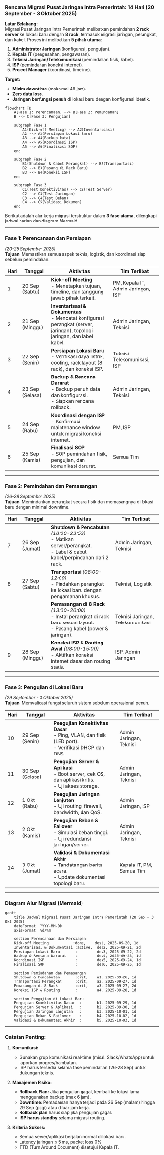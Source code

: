 ### **Rencana Migrasi Pusat Jaringan Intra Pemerintah: 14 Hari (20 September - 3 Oktober 2025)**  

**Latar Belakang:**  
Migrasi Pusat Jaringan Intra Pemerintah melibatkan pemindahan **2 rack server** ke lokasi baru dengan **8 rack**, termasuk migrasi jaringan, perangkat, dan kabel. Proses ini melibatkan **5 pihak utama**:  
1. **Administrator Jaringan** (konfigurasi, pengujian).  
2. **Kepala IT** (pengesahan, pengawasan).  
3. **Teknisi Jaringan/Telekomunikasi** (pemindahan fisik, kabel).  
4. **ISP** (pemindahan koneksi internet).  
5. **Project Manager** (koordinasi, timeline).  

**Target:**  
- **Minim downtime** (maksimal 48 jam).  
- **Zero data loss**.  
- **Jaringan berfungsi penuh** di lokasi baru dengan konfigurasi identik.  


```mermaid
flowchart TD
    A[Fase 1: Perencanaan] --> B[Fase 2: Pemindahan]
    B --> C[Fase 3: Pengujian]
    
    subgraph Fase 1
        A1(Kick-off Meeting) --> A2(Inventarisasi)
        A2 --> A3(Persiapan Lokasi Baru)
        A3 --> A4(Backup Data)
        A4 --> A5(Koordinasi ISP)
        A5 --> A6(Finalisasi SOP)
    end

    subgraph Fase 2
        B1(Shutdown & Cabut Perangkat) --> B2(Transportasi)
        B2 --> B3(Pasang di Rack Baru)
        B3 --> B4(Koneksi ISP)
    end

    subgraph Fase 3
        C1(Test Konektivitas) --> C2(Test Server)
        C2 --> C3(Test Jaringan)
        C3 --> C4(Test Beban)
        C4 --> C5(Validasi Dokumen)
    end
```
Berikut adalah alur kerja migrasi terstruktur dalam **3 fase utama**, dilengkapi jadwal harian dan diagram Mermaid.

---

### **Fase 1: Perencanaan dan Persiapan**  
*(20-25 September 2025)*  
**Tujuan:** Memastikan semua aspek teknis, logistik, dan koordinasi siap sebelum pemindahan.  

| Hari | Tanggal       | Aktivitas                                                                                               | Tim Terlibat                          |
|------|---------------|---------------------------------------------------------------------------------------------------------|---------------------------------------|
| 1    | 20 Sep (Sabtu)| **Kick-off Meeting**<br>- Menetapkan tujuan, timeline, dan tanggung jawab pihak terkait.                 | PM, Kepala IT, Admin Jaringan, ISP    |
| 2    | 21 Sep (Minggu)| **Inventarisasi & Dokumentasi**<br>- Mencatat konfigurasi perangkat (server, jaringan), topologi jaringan, dan label kabel. | Admin Jaringan, Teknisi              |
| 3    | 22 Sep (Senin)| **Persiapan Lokasi Baru**<br>- Verifikasi daya listrik, cooling, rack layout (8 rack), dan koneksi ISP. | Teknisi Telekomunikasi, ISP          |
| 4    | 23 Sep (Selasa)| **Backup & Rencana Darurat**<br>- Backup penuh data dan konfigurasi.<br>- Siapkan rencana rollback.      | Admin Jaringan, Teknisi              |
| 5    | 24 Sep (Rabu) | **Koordinasi dengan ISP**<br>- Konfirmasi maintenance window untuk migrasi koneksi internet.            | PM, ISP                              |
| 6    | 25 Sep (Kamis)| **Finalisasi SOP**<br>- SOP pemindahan fisik, pengujian, dan komunikasi darurat.                        | Semua Tim                            |

---

### **Fase 2: Pemindahan dan Pemasangan**  
*(26-28 September 2025)*  
**Tujuan:** Memindahkan perangkat secara fisik dan memasangnya di lokasi baru dengan minimal downtime.  

| Hari | Tanggal       | Aktivitas                                                                                               | Tim Terlibat                          |
|------|---------------|---------------------------------------------------------------------------------------------------------|---------------------------------------|
| 7    | 26 Sep (Jumat)| **Shutdown & Pencabutan** *(18:00-23:59)*<br>- Matikan server/perangkat.<br>- Label & cabut kabel/perpindahan dari 2 rack. | Admin Jaringan, Teknisi              |
| 8    | 27 Sep (Sabtu)| **Transportasi** *(08:00-12:00)*<br>- Pindahkan perangkat ke lokasi baru dengan pengamanan khusus.      | Teknisi, Logistik                    |
|      |               | **Pemasangan di 8 Rack** *(13:00-20:00)*<br>- Instal perangkat di rack baru sesuai layout.<br>- Pasang kabel (power & jaringan). | Teknisi Jaringan, Telekomunikasi     |
| 9    | 28 Sep (Minggu)| **Koneksi ISP & Routing Awal** *(08:00-15:00)*<br>- Aktifkan koneksi internet dasar dan routing statis. | ISP, Admin Jaringan                  |

---

### **Fase 3: Pengujian di Lokasi Baru**  
*(29 September - 3 Oktober 2025)*  
**Tujuan:** Memvalidasi fungsi seluruh sistem sebelum operasional penuh.  

| Hari | Tanggal       | Aktivitas                                                                                               | Tim Terlibat                          |
|------|---------------|---------------------------------------------------------------------------------------------------------|---------------------------------------|
| 10   | 29 Sep (Senin)| **Pengujian Konektivitas Dasar**<br>- Ping, VLAN, dan fisik (LED port).<br>- Verifikasi DHCP dan DNS.   | Admin Jaringan, Teknisi              |
| 11   | 30 Sep (Selasa)| **Pengujian Server & Aplikasi**<br>- Boot server, cek OS, dan aplikasi kritis.<br>- Uji akses storage.   | Admin Jaringan, Teknisi              |
| 12   | 1 Okt (Rabu)  | **Pengujian Jaringan Lanjutan**<br>- Uji routing, firewall, bandwidth, dan QoS.                         | Admin Jaringan, ISP                  |
| 13   | 2 Okt (Kamis) | **Pengujian Beban & Failover**<br>- Simulasi beban tinggi.<br>- Uji redundansi jaringan/server.          | Admin Jaringan, Teknisi              |
| 14   | 3 Okt (Jumat) | **Validasi & Dokumentasi Akhir**<br>- Tandatangan berita acara.<br>- Update dokumentasi topologi baru.  | Kepala IT, PM, Semua Tim             |

---

### **Diagram Alur Migrasi (Mermaid)**  
```mermaid
gantt
    title Jadwal Migrasi Pusat Jaringan Intra Pemerintah (20 Sep - 3 Okt 2025)
    dateFormat  YYYY-MM-DD
    axisFormat  %d/%m

    section Perencanaan dan Persiapan
    Kick-off Meeting           :done,    des1, 2025-09-20, 1d
    Inventarisasi & Dokumentasi :active,  des2, 2025-09-21, 2d
    Persiapan Lokasi Baru       :         des3, 2025-09-22, 2d
    Backup & Rencana Darurat    :         des4, 2025-09-23, 1d
    Koordinasi ISP              :         des5, 2025-09-24, 1d
    Finalisasi SOP              :         des6, 2025-09-25, 1d

    section Pemindahan dan Pemasangan
    Shutdown & Pencabutan       :crit,    a1, 2025-09-26, 1d
    Transportasi Perangkat      :crit,    a2, 2025-09-27, 1d
    Pemasangan di 8 Rack        :crit,    a3, 2025-09-27, 2d
    Koneksi ISP & Routing       :         a4, 2025-09-28, 1d

    section Pengujian di Lokasi Baru
    Pengujian Konektivitas Dasar  :       b1, 2025-09-29, 1d
    Pengujian Server & Aplikasi   :       b2, 2025-09-30, 1d
    Pengujian Jaringan Lanjutan   :       b3, 2025-10-01, 1d
    Pengujian Beban & Failover    :       b4, 2025-10-02, 1d
    Validasi & Dokumentasi Akhir  :       b5, 2025-10-03, 1d
```

---

### **Catatan Penting:**  
1. **Komunikasi:**  
   - Gunakan grup komunikasi real-time (misal: Slack/WhatsApp) untuk laporkan progres/hambatan.  
   - ISP harus tersedia selama fase pemindahan (26-28 Sep) untuk dukungan teknis.  

2. **Manajemen Risiko:**  
   - **Rollback Plan:** Jika pengujian gagal, kembali ke lokasi lama menggunakan backup (max 6 jam).  
   - **Downtime:** Pemadaman hanya terjadi pada 26 Sep (malam) hingga 29 Sep (pagi) atau diluar jam kerja.
   - **Rollback plan** harus siap jika pengujian gagal.
   - **ISP harus standby** selama migrasi routing.  


3. **Kriteria Sukses:**  
   - Semua server/aplikasi berjalan normal di lokasi baru.  
   - Latency jaringan ≤ 5 ms, packet loss 0%.  
   - TTD (Turn Around Document) disetujui Kepala IT.  

